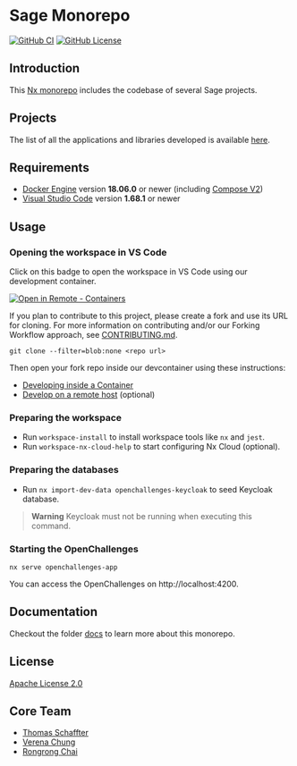 # Sage Monorepo

[![GitHub CI](https://img.shields.io/github/workflow/status/Sage-Bionetworks/sage-monorepo/CI.svg?color=007acc&labelColor=555555&logoColor=ffffff&style=for-the-badge&logo=github)](https://github.com/Sage-Bionetworks/sage-monorepo/actions)
[![GitHub License](https://img.shields.io/github/license/Sage-Bionetworks/sage-monorepo.svg?color=007acc&labelColor=555555&logoColor=ffffff&style=for-the-badge&logo=github)](https://github.com/Sage-Bionetworks/sage-monorepo/blob/main/LICENSE)
<!-- [![Coverage Status](https://img.shields.io/coveralls/github/Sage-Bionetworks/sage-monorepo.svg?color=007acc&labelColor=555555&logoColor=ffffff&style=for-the-badge&label=coverage&logo=Coveralls)](https://coveralls.io/github/Sage-Bionetworks/sage-monorepo?branch=main) -->

## Introduction

This [Nx monorepo](https://nx.dev/) includes the codebase of several Sage projects.

## Projects

The list of all the applications and libraries developed is available [here](docs/projects.md).

## Requirements

- [Docker Engine] version **18.06.0** or newer (including [Compose V2][compose-v2])
- [Visual Studio Code] version **1.68.1** or newer

## Usage

### Opening the workspace in VS Code

Click on this badge to open the workspace in VS Code using our development container.

[![Open in Remote - Containers](https://img.shields.io/static/v1?label=Remote%20-%20Containers&message=Open&color=blue&logo=visualstudiocode&style=for-the-badge)](https://vscode.dev/redirect?url=vscode://ms-vscode-remote.remote-containers/cloneInVolume?url=https://github.com/Sage-Bionetworks/sage-monorepo "Open in VS Code Remote - Containers")

If you plan to contribute to this project, please create a fork and use its URL for cloning. For
more information on contributing and/or our Forking Workflow approach, see
[CONTRIBUTING.md](.github/CONTRIBUTING.md).

    git clone --filter=blob:none <repo url>

Then open your fork repo inside our devcontainer using these instructions:

- [Developing inside a Container](./docs/devcontainer.md)
- [Develop on a remote host](./docs/develop-on-a-remote-host.md) (optional)

### Preparing the workspace

- Run `workspace-install` to install workspace tools like `nx` and `jest`.
- Run `workspace-nx-cloud-help` to start configuring Nx Cloud (optional).

### Preparing the databases

- Run `nx import-dev-data openchallenges-keycloak` to seed Keycloak database.

> **Warning** Keycloak must not be running when executing this command.

### Starting the OpenChallenges

    nx serve openchallenges-app

You can access the OpenChallenges on http://localhost:4200.

## Documentation

Checkout the folder [docs](./docs) to learn more about this monorepo.

## License

[Apache License 2.0]

## Core Team

- [Thomas Schaffter](https://github.com/tschaffter)
- [Verena Chung](https://github.com/vpchung)
- [Rongrong Chai](https://github.com/rrchai)

<!-- <a href="https://github.com/Sage-Bionetworks/sage-monorepo/graphs/contributors">
  <img src="https://contrib.rocks/image?repo=Sage-Bionetworks/sage-monorepo" width="20%"/>
</a> -->

<!-- Links -->

[Docker Engine]: https://docs.docker.com/get-docker/
[compose-v2]: https://docs.docker.com/compose/cli-command/
[Visual Studio Code]: https://code.visualstudio.com/
[Apache License 2.0]: https://github.com/Sage-Bionetworks/sage-monorepo/blob/main/LICENSE.txt
